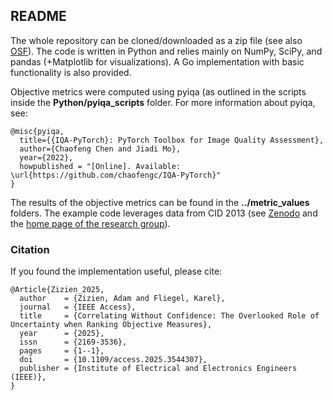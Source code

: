 ## README

The whole repository can be cloned/downloaded as a zip file (see also [OSF][1]). The code is written in Python and relies mainly on NumPy, SciPy, and pandas (+Matplotlib for visualizations). A Go implementation with basic functionality is also provided.

Objective metrics were computed using pyiqa (as outlined in the scripts inside the **Python/pyiqa_scripts** folder. For more information about pyiqa, see:

    @misc{pyiqa,
      title={{IQA-PyTorch}: PyTorch Toolbox for Image Quality Assessment},
      author={Chaofeng Chen and Jiadi Mo},
      year={2022},
      howpublished = "[Online]. Available: \url{https://github.com/chaofengc/IQA-PyTorch}"
    }
    
The results of the objective metrics can be found in the **../metric_values** folders. The example code leverages data from CID 2013 (see [Zenodo][2] and the [home page of the research group][3]).

### Citation

If you found the implementation useful, please cite:

    @Article{Zizien_2025,
      author    = {Zizien, Adam and Fliegel, Karel},
      journal   = {IEEE Access},
      title     = {Correlating Without Confidence: The Overlooked Role of Uncertainty when Ranking Objective Measures},
      year      = {2025},
      issn      = {2169-3536},
      pages     = {1--1},
      doi       = {10.1109/access.2025.3544307},
      publisher = {Institute of Electrical and Electronics Engineers (IEEE)},
    }


  [1]: https://osf.io/2x4g8/ "OSF"
  [2]: https://zenodo.org/records/2647033 "CID 2013 on Zenodo"
  [3]: https://researchportal.helsinki.fi/en/publications/cid2013-a-database-for-evaluating-no-reference-image-quality-asse "CID 2013 research group home page"
